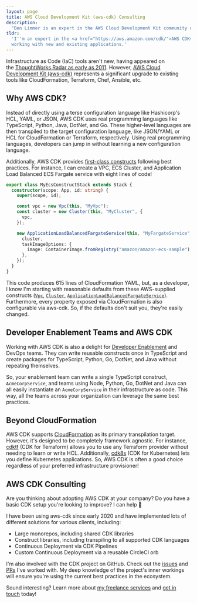 ```yaml
---
layout: page
title: AWS Cloud Development Kit (aws-cdk) Consulting
description:
  "Ben Limmer is an expert in the AWS Cloud Development Kit community and provides AWS CDK consulting services."
tldr:
  'I''m an expert in the <a href="https://aws.amazon.com/cdk/">AWS CDK</a> ecosystem, with a breadth of experience
  working with new and existing applications.'
---
```


Infrastructure as Code (IaC) tools aren't new, having appeared on
the [ThoughtWorks Radar as early as 2011](https://www.thoughtworks.com/radar/techniques/infrastructure-as-code).
However, [AWS Cloud Development Kit (aws-cdk)](https://aws.amazon.com/cdk/) represents a significant upgrade to existing
tools like CloudFormation, Terraform, Chef, Ansible, etc.

## Why AWS CDK?

Instead of directly using a terse configuration language like Hashicorp's HCL, YAML, or JSON, AWS CDK uses real
programming languages like TypeScript, Python, Java, DotNet, and Go. These higher-level languages are then transpiled to
the target configuration language, like JSON/YAML or HCL for CloudFormation or Terraform, respectively. Using real
programming languages, developers can jump in without learning a new configuration language.

Additionally, AWS CDK
provides [first-class constructs](https://docs.aws.amazon.com/cdk/v2/guide/constructs.html#constructs_using) following
best practices. For instance, I can create a VPC, ECS Cluster, and Application Load Balanced ECS Fargate service with
eight lines of code!

```typescript
export class MyEcsConstructStack extends Stack {
  constructor(scope: App, id: string) {
    super(scope, id);

    const vpc = new Vpc(this, "MyVpc");
    const cluster = new Cluster(this, "MyCluster", {
      vpc,
    });

    new ApplicationLoadBalancedFargateService(this, "MyFargateService", {
      cluster,
      taskImageOptions: {
        image: ContainerImage.fromRegistry("amazon/amazon-ecs-sample"),
      },
    });
  }
}
```

This code produces 615 lines of CloudFormation YAML, but, as a developer, I know I'm starting with reasonable defaults
from these AWS-supplied constructs
([`Vpc`](https://docs.aws.amazon.com/cdk/api/v2/docs/aws-cdk-lib.aws_ec2-readme.html#vpc),
[`Cluster`](https://docs.aws.amazon.com/cdk/api/v2/docs/aws-cdk-lib.aws_ecs-readme.html#clusters),
[`ApplicationLoadBalancedFargateService`](https://docs.aws.amazon.com/cdk/api/v2/docs/aws-cdk-lib.aws_ecs_patterns-readme.html#application-load-balanced-services)).
Furthermore, every property exposed via CloudFormation is also configurable via aws-cdk. So, if the defaults don't suit
you, they're easily changed.

## Developer Enablement Teams and AWS CDK

Working with AWS CDK is also a delight for [Developer Enablement](/freelance) and DevOps teams. They can write reusable
constructs once in TypeScript and create packages for TypeScript, Python, Go, DotNet, and Java without repeating
themselves.

So, your enablement team can write a single TypeScript construct, `AcmeCorpService`, and teams using Node, Python, Go,
DotNet and Java can all easily instantiate an `AcmeCorpService` in their infrastructure as code. This way, all the teams
across your organization can leverage the same best practices.

## Beyond CloudFormation

AWS CDK supports [CloudFormation](https://aws.amazon.com/cloudformation/) as its primary transpilation target. However,
it's designed to be completely framework agnostic. For instance, [cdktf](https://www.terraform.io/cdktf) (CDK for
Terraform) allows you to use any Terraform provider without needing to learn or write HCL. Additionally,
[cdk8s](https://cdk8s.io/) (CDK for Kubernetes) lets you define Kubernetes applications. So, AWS CDK is often a good
choice regardless of your preferred infrastructure provisioner!

## AWS CDK Consulting

Are you thinking about adopting AWS CDK at your company? Do you have a basic CDK setup you're looking to improve? I can
help 🙂

I have been using aws-cdk since early 2020 and have implemented lots of different solutions for various clients,
including:

- Large monorepos, including shared CDK libraries
- Construct libraries, including transpiling to all supported CDK languages
- Continuous Deployment via CDK Pipelines
- Custom Continuous Deployment via a reusable CircleCI orb

I'm also involved with the CDK project on GitHub. Check out the
[issues](https://github.com/aws/aws-cdk/issues?q=is%3Aissue+author%3Ablimmer+sort%3Aupdated-desc+) and
[PRs](https://github.com/aws/aws-cdk/pulls?q=is%3Apr+author%3Ablimmer) I've worked with. My deep knowledge of the
project's inner workings will ensure you're using the current best practices in the ecosystem.

Sound interesting? Learn more about [my freelance services](/freelance) and [get in touch](/freelance/contact) today!
